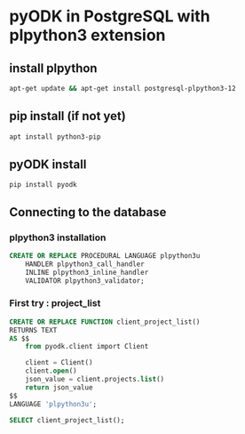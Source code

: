 # pyODK in PostgreSQL with plpython3 extension

## install plpython
```bash
apt-get update && apt-get install postgresql-plpython3-12
```
## pip install (if not yet)
```bash
apt install python3-pip
```
## pyODK install
```
pip install pyodk
```

## Connecting to the database
### plpython3 installation

```sql
CREATE OR REPLACE PROCEDURAL LANGUAGE plpython3u
    HANDLER plpython3_call_handler
    INLINE plpython3_inline_handler
    VALIDATOR plpython3_validator;
```

### First try : project_list
```sql
CREATE OR REPLACE FUNCTION client_project_list()
RETURNS TEXT
AS $$
	from pyodk.client import Client

	client = Client()
	client.open()
	json_value = client.projects.list()
	return json_value
$$
LANGUAGE 'plpython3u';

SELECT client_project_list();
```